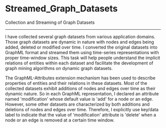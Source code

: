 Streamed_Graph_Datasets
=======================

Collection and Streaming of Graph Datasets


-----------------------------------------------------------------------------------------------------------------------------
I have collected several graph datasets from various application domains. Those graph datasets are dynamic in nature with nodes and edges being added, deleted or modified over time. I converted the original datasets into GraphML format and streamed them using time-series representations with proper time-window sizes. This task will help people understand the implicit relations of entities within each dataset and facilitate the development of graph mining algorithms on dynamic graph datasets.

The GraphML-Attributes extension mechanism has been used to describe properties of entities and their relations in these datasets. Most of the collected datasets exhibit additions of nodes and edges over time as their dynamic nature. So in each GraphML representation, I declared an attribute named 'modification' whose default value is 'add' for a node or an edge. However, some other datasets are characterized by both additions and deletions of nodes and edges over time. Therefore, I explicitly use key/data label to indicate that the value of 'modification' attribute is 'delete' when a node or an edge is removed at a certain time window.
